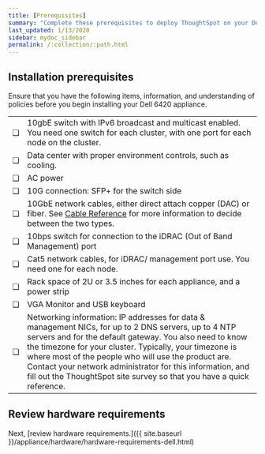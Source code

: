 ```yaml
---
title: [Prerequisites]
summary: "Complete these prerequisites to deploy ThoughtSpot on your Dell appliance."
last_updated: 1/13/2020
sidebar: mydoc_sidebar
permalink: /:collection/:path.html
---
```

## Installation prerequisites
Ensure that you have the following items, information, and understanding of policies before you begin installing your Dell 6420 appliance.

<table>
<tr>
<td>&#10063;</td>
<td>10gbE switch with IPv6 broadcast and multicast enabled. You need one switch for each cluster, with one port for each node on the cluster.</td></tr>

<tr>
<td>&#10063;</td>
<td>Data center with proper environment controls, such as cooling.</td></tr>

<tr>
<td>&#10063;</td>
<td>AC power</td></tr>

<tr>
<td>&#10063;</td>
<td>10G connection: SFP+ for the switch side</td></tr>

<tr>
<td>&#10063;</td>
<td>10GbE network cables, either direct attach copper (DAC) or fiber. See <a href="cable-networking.html">Cable Reference</a> for more information to decide between the two types.</td></tr>

<tr>
<td>&#10063;</td>
<td>10bps switch for connection to the iDRAC (Out of Band Management) port</td></tr>

<tr>
<td>&#10063;</td>
<td>Cat5 network cables, for iDRAC/ management port use. You need one for each node.</td></tr>

<tr>
<td>&#10063;</td>
<td>Rack space of 2U or 3.5 inches for each appliance, and a power strip</td></tr>

<tr>
<td>&#10063;</td>
<td>VGA Monitor and USB keyboard</td></tr>

<tr>
<td>&#10063;</td>
<td>Networking information: IP addresses for data & management NICs, for up to 2 DNS servers, up to 4 NTP servers and for the default gateway. You also need to know the timezone for your cluster. Typically, your timezone is where most of the people who will use the product are. Contact your network administrator for this information, and fill out the ThoughtSpot site survey so that you have a quick reference.</td></tr></table>

## Review hardware requirements
Next, [review hardware requirements.]({{ site.baseurl }}/appliance/hardware/hardware-requirements-dell.html)
